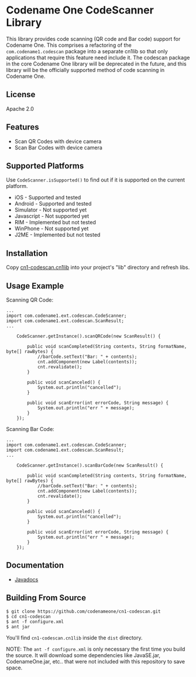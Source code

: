 # Codename One CodeScanner Library

This library provides code scanning (QR code and Bar code) support for Codename One.  This comprises a refactoring of the `com.codename1.codescan` package into a separate cn1lib so that only applications that require this feature need include it.  The codescan package in the core Codename One library will be deprecated in the future, and this library will be the officially supported method of code scanning in Codename One.


## License

Apache 2.0

## Features

* Scan QR Codes with device camera
* Scan Bar Codes with device camera

## Supported Platforms

Use `CodeScanner.isSupported()` to find out if it is supported on the current platform.

* iOS - Supported and tested
* Android - Supported and tested
* Simulator - Not supported yet
* Javascript - Not supported yet
* RIM - Implemented but not tested
* WinPhone - Not supported yet
* J2ME - Implemented but not tested

## Installation

Copy [cn1-codescan.cn1lib](https://github.com/codenameone/cn1-codescan/raw/master/cn1-codescan.cn1lib) into your project's "lib" directory and refresh libs.

## Usage Example

Scanning QR Code:

~~~~
...
import com.codename1.ext.codescan.CodeScanner;
import com.codename1.ext.codescan.ScanResult;
...

    CodeScanner.getInstance().scanQRCode(new ScanResult() {

        public void scanCompleted(String contents, String formatName, byte[] rawBytes) {
            //barCode.setText("Bar: " + contents);
            cnt.addComponent(new Label(contents));
            cnt.revalidate();
        }

        public void scanCanceled() {
            System.out.println("cancelled");
        }

        public void scanError(int errorCode, String message) {
            System.out.println("err " + message);
        }
    });
~~~~

Scanning Bar Code:

~~~~
...
import com.codename1.ext.codescan.CodeScanner;
import com.codename1.ext.codescan.ScanResult;
...

    CodeScanner.getInstance().scanBarCode(new ScanResult() {

        public void scanCompleted(String contents, String formatName, byte[] rawBytes) {
            //barCode.setText("Bar: " + contents);
            cnt.addComponent(new Label(contents));
            cnt.revalidate();
        }

        public void scanCanceled() {
            System.out.println("cancelled");
        }

        public void scanError(int errorCode, String message) {
            System.out.println("err " + message);
        }
    });   
~~~~

## Documentation

* [Javadocs](http://shannah.github.io/cn1-codescan/javadoc/index.html)

## Building From Source

~~~~
$ git clone https://github.com/codenameone/cn1-codescan.git
$ cd cn1-codescan
$ ant -f configure.xml
$ ant jar
~~~~

You'll find `cn1-codescan.cn1lib` inside the `dist` directory.

NOTE:  The `ant -f configure.xml` is only necessary the first time you build the source.  It will download some dependencies
like JavaSE.jar, CodenameOne.jar, etc.. that were not included with this repository to save space.
